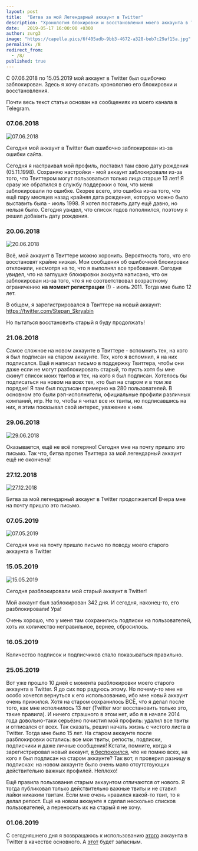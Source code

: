 ```yaml
---
layout: post
title:  "Битва за мой Легендарный аккаунт в Twitter"
description: "Хронология блокировки и восстановления моего аккаунта в Twitter"
date:   2019-05-17 16:00:00 +0300
author: zurg3
image: "https://capella.pics/6f405adb-9bb3-4672-a328-beb7c29af15a.jpg"
permalink: /8
redirect_from:
  - /8/
published: true
---
```

С 07.06.2018 по 15.05.2019 мой аккаунт в Twitter был ошибочно заблокирован. Здесь я хочу описать хронологию его блокировки и восстановления.

Почти весь текст статьи основан на сообщениях из моего канала в Telegram.

### 07.06.2018
![07.06.2018](https://capella.pics/6f405adb-9bb3-4672-a328-beb7c29af15a.jpg)

Сегодня мой аккаунт в Twitter был ошибочно заблокирован из-за ошибки сайта.

Сегодня я настраивал мой профиль, поставил там свою дату рождения (05.11.1998). Сохраняю настройки - мой аккаунт заблокировали из-за того, что Твиттером могут пользоваться только лица старше 13 лет! Я сразу же обратился в службу поддержки о том, что меня заблокировали по ошибке. Скорее всего, это ошибка из-за того, что ещё пару месяцев назад крайняя дата рождения, которую можно было выставить была - июль 1998. Я хотел поставить дату ещё давно, но нельзя было. Сегодня увидел, что список годов пополнился, поэтому я решил добавить дату рождения.

### 20.06.2018
![20.06.2018](https://capella.pics/73479b9e-879d-439c-ad6a-6018ee900b2d.jpg)

Всё, мой аккаунт в Твиттере можно хоронить. Вероятность того, что его восстановят крайне низкая. Мои сообщения об ошибочной блокировки отклонили, несмотря на то, что я выполнял все требования. Сегодня увидел, что на заглушке блокировки аккаунта написано, что он заблокирован из-за того, что я не соответствовал возрастному ограничению **на момент регистрации** (!) - июль 2011. Тогда мне было 12 лет.

В общем, я зарегистрировался в Твиттере на новый аккаунт: https://twitter.com/Stepan_Skryabin

Но пытаться восстановить старый я буду продолжать!

### 21.06.2018
Самое сложное на новом аккаунте в Твиттере - вспомнить тех, на кого я был подписан на старом аккаунте. Тех, кого я вспомнил, я на них подписался. Ещё я написал письмо в поддержку Твиттера, чтобы они даже если не могут разблокировать старый, то пусть хотя бы мне скинут список моих твитов и тех, на кого я был подписан. Хотелось бы подписаться на новом на всех тех, кто был на старом и в том же порядке! Я там был подписан примерно на 280 пользователей. В основном это были рэп-исполнители, официальные профили различных компаний, игр. Не то, чтобы я читал все их твиты, но подписавшись на них, я этим показывал свой интерес, уважение к ним.

### 29.06.2018
![29.06.2018](https://capella.pics/568565fa-b107-46e3-9122-bc434b35ce9b.jpg)

Оказывается, ещё не всё потеряно! Сегодня мне на почту пришло это письмо. Так что, битва против Твиттера за мой легендарный аккаунт ещё не окончена!

### 27.12.2018
![27.12.2018](https://capella.pics/864cbc8a-8864-4f0f-a163-2c58c60cd20c.jpg)

Битва за мой легендарный аккаунт в Twitter продолжается! Вчера мне на почту пришло это письмо.

### 07.05.2019
![07.05.2019](https://capella.pics/d3973309-abff-4fe2-ad5c-887b5d7e47e3.jpg)

Сегодня мне на почту пришло письмо по поводу моего старого аккаунта в Twitter

### 15.05.2019
![15.05.2019](https://capella.pics/c76e6dc6-a731-40e3-ad82-6aa551f2bb28.jpg)

Сегодня разблокировали мой старый аккаунт в Twitter!

Мой аккаунт был заблокирован 342 дня. И сегодня, наконец-то, его разблокировали! Ура!

Очень хорошо, что у меня там сохранились подписки на пользователей, хоть их количество неправильное, вернее, сбросилось.

### 16.05.2019
Количество подписок и подписчиков стало показываться правильно.

### 25.05.2019
Вот уже прошло 10 дней с момента разблокировки моего старого аккаунта в Twitter. Я до сих пор радуюсь этому. Но почему-то мне не особо хочется вернуться к его использованию, ибо мне новый аккаунт очень прижился. Хотя на старом сохранилось ВСЁ, что я делал после того, как мне исполнилось 13 лет (Twitter мог восстановить только это, такие правила). И ничего страшного в этом нет, ибо я в начале 2014 года довольно-таки серьёзно почистил мой профиль: удалил все твиты и отписался от всех. Так сказать, решил начать жизнь с чистого листа в Twitter. Тогда мне было 15 лет. На старом аккаунте после разблокировки остались: все мои твиты, репосты, подписки, подписчики и даже личные сообщения! Кстати, помните, когда я зарегистрировал новый аккаунт, [я беспокоился](#21062018), что не помню всех, на кого я был подписан на старом аккаунте? Так вот, я проверил разницу в подписках: на новом аккаунте было очень мало отсутствующих действительно важных профилей. Неплохо!

Ещё правила пользования старым аккаунтом отличаются от нового. Я тогда публиковал только действительно важные твиты и не ставил лайки никаким твитам. Если мне очень нравился какой-то твит, то я делал репост. Ещё на новом аккаунте я сделал несколько списков пользователей, а переносить их на старый я не хочу.

### 01.06.2019
С сегодняшнего дня я возвращаюсь к использованию [этого](https://twitter.com/zurg3) аккаунта в Twitter в качестве основного. А [этот](https://twitter.com/Stepan_Skryabin) будет запасным.
